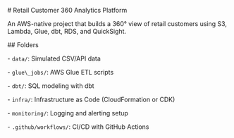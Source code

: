 \# Retail Customer 360 Analytics Platform



An AWS-native project that builds a 360° view of retail customers using S3, Lambda, Glue, dbt, RDS, and QuickSight.



\## Folders

\- `data/`: Simulated CSV/API data

\- `glue\_jobs/`: AWS Glue ETL scripts

\- `dbt/`: SQL modeling with dbt

\- `infra/`: Infrastructure as Code (CloudFormation or CDK)

\- `monitoring/`: Logging and alerting setup

\- `.github/workflows/`: CI/CD with GitHub Actions



